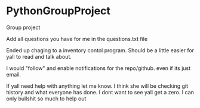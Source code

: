 # PythonGroupProject
Group project

Add all questions you have for me in the questions.txt file

Ended up chaging to a inventory contol program. Should be a little easier for yall to read and talk about.

I would "follow" and enable notifications for the repo/github. even if its just email. 

If yall need help with anything let me know. I think she will be checking git history and what everyone has done. I dont want to see yall get a zero. I can only bullshit so much to help out 

